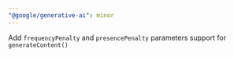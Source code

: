 ```yaml
---
"@google/generative-ai": minor
---
```


Add `frequencyPenalty` and `presencePenalty` parameters support for `generateContent()`
